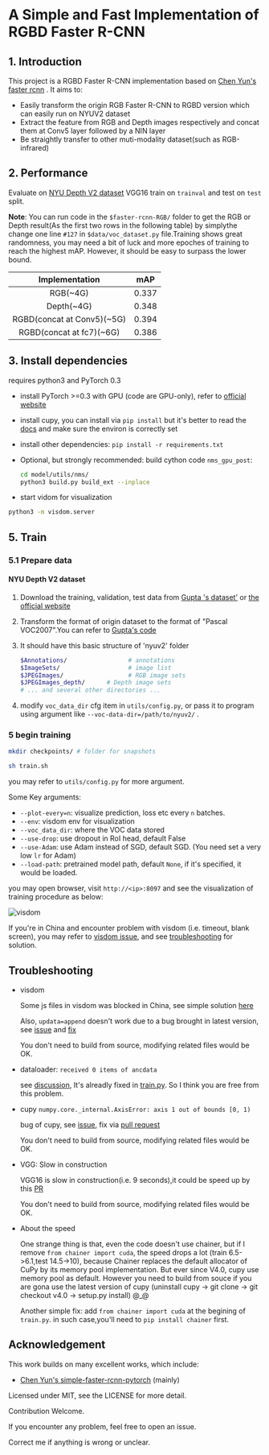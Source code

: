 # A Simple and Fast Implementation of RGBD Faster R-CNN

## 1. Introduction

This project is a RGBD Faster R-CNN implementation based on [Chen Yun's faster rcnn](https://github.com/chenyuntc/simple-faster-rcnn-pytorch) . It aims to:

- Easily transform the origin RGB Faster R-CNN to RGBD version which can easily run on NYUV2 dataset
- Extract the feature from RGB and Depth images respectively and concat them at Conv5 layer followed by a NIN layer 
- Be straightly transfer to other muti-modality dataset(such as RGB-infrared)


## 2. Performance

Evaluate on [NYU Depth V2 dataset](https://cs.nyu.edu/~silberman/datasets/nyu_depth_v2.html)
VGG16 train on `trainval` and test on `test` split. 

**Note**: You can run code in the `$faster-rcnn-RGB/` folder to get the RGB or Depth result(As the first two rows in the following table) by simplythe change one line `#127` in `$data/voc_dataset.py` file.Training shows great randomness, you may need a bit of luck and more epoches of training to reach the highest mAP. However, it should be easy to surpass the lower bound.

|              Implementation              |     mAP     |
| :--------------------------------------: | :---------: |
| RGB(~4G) |    0.337    |
| Depth(~4G)     | 0.348 |
| RGBD(concat at Conv5)(~5G)  | 0.394 |
| RGBD(concat at fc7)(~6G) |   0.386    |

## 3. Install dependencies

requires python3 and PyTorch 0.3

- install PyTorch >=0.3 with GPU (code are GPU-only), refer to [official website](http://pytorch.org)

- install cupy, you can install via `pip install` but it's better to read the [docs](https://docs-cupy.chainer.org/en/latest/install.html#install-cupy-with-cudnn-and-nccl) and make sure the environ is correctly set

- install other dependencies:  `pip install -r requirements.txt `

- Optional, but strongly recommended: build cython code `nms_gpu_post`: 

  ```Bash
  cd model/utils/nms/
  python3 build.py build_ext --inplace
  ```

- start vidom for visualization

```Bash
python3 -m visdom.server
```


## 5. Train

### 5.1 Prepare data


#### NYU Depth V2 dataset

1. Download the training, validation, test data from [Gupta 's dataset'](http://www.cs.berkeley.edu/~sgupta/eccv14/eccv14-data.tgz) or [the official website](http://horatio.cs.nyu.edu/mit/silberman/nyu_depth_v2/nyu_depth_v2_labeled.mat)

2. Transform the format of origin dataset to the format of "Pascal VOC2007".You can refer to [Gupta's code](https://github.com/s-gupta/nyu-hooks)

3. It should have this basic structure of 'nyuv2' folder

   ```Bash
   $Annotations/                 # annotations
   $ImageSets/                   # image list
   $JPEGImages/                  # RGB image sets
   $JPEGImages_depth/      # Depth image sets
   # ... and several other directories ...
   ```

4. modify `voc_data_dir` cfg item in `utils/config.py`, or pass it to program using argument like `--voc-data-dir=/path/to/nyuv2/` .


### 5 begin training

```Bash
mkdir checkpoints/ # folder for snapshots
```

```bash
sh train.sh    
```

you may refer to `utils/config.py` for more argument.

Some Key arguments:

- `--plot-every=n`: visualize prediction, loss etc every `n` batches.
- `--env`: visdom env for visualization
- `--voc_data_dir`: where the VOC data stored
- `--use-drop`: use dropout in RoI head, default False
- `--use-Adam`: use Adam instead of SGD, default SGD. (You need set a very low `lr` for Adam)
- `--load-path`: pretrained model path, default `None`, if it's specified, it would be loaded.

you may open browser, visit `http://<ip>:8097` and see the visualization of training procedure as below:

![visdom](http://7zh43r.com2.z0.glb.clouddn.com/del/visdom-fasterrcnn.png) 

If you're in China and encounter problem with visdom (i.e. timeout, blank screen), you may refer to [visdom issue](https://github.com/facebookresearch/visdom/issues/111#issuecomment-321743890), and see [troubleshooting](#troubleshooting) for solution.

## Troubleshooting
- visdom

  Some js files in visdom was blocked in China, see simple solution [here](https://github.com/chenyuntc/PyTorch-book/blob/master/README.md#visdom打不开及其解决方案)

  Also, `updata=append` doesn't work due to a bug brought in latest version, see [issue](https://github.com/facebookresearch/visdom/issues/233) and [fix](https://github.com/facebookresearch/visdom/pull/234/files)

  You don't need to build from source, modifying related files would be OK.

- dataloader: `received 0 items of ancdata` 

  see [discussion](https://github.com/pytorch/pytorch/issues/973#issuecomment-346405667), It's alreadly fixed in [train.py](https://github.com/chenyuntc/simple-faster-rcnn-pytorch/blob/master/train.py#L17-L22). So I think you are free from this problem.
  
- cupy `numpy.core._internal.AxisError: axis 1 out of bounds [0, 1)`

  bug of cupy, see [issue](https://github.com/cupy/cupy/issues/793), fix via [pull request](https://github.com/cupy/cupy/pull/749)

  You don't need to build from source, modifying related files would be OK.

- VGG: Slow in construction

  VGG16 is slow in construction(i.e. 9 seconds),it could be speed up by this [PR](https://github.com/pytorch/vision/pull/377)
  
  You don't need to build from source, modifying related files would be OK.

- About the speed

  One strange thing is that, even the code doesn't use chainer, but if I remove `from chainer import cuda`, the speed drops a lot (train 6.5->6.1,test 14.5->10), because Chainer replaces the default allocator of CuPy by its memory pool implementation. But ever since V4.0, cupy use memory pool as default. However you need to build from souce if you are gona use the latest version of cupy (uninstall cupy -> git clone -> git checkout v4.0 -> setup.py install) @_@

  Another simple fix: add `from chainer import cuda` at the begining of `train.py`. in such case,you'll need to `pip install chainer` first.


## Acknowledgement
This work builds on many excellent works, which include:

- [Chen Yun's simple-faster-rcnn-pytorch](https://github.com/chenyuntc/simple-faster-rcnn-pytorch) (mainly)

Licensed under MIT, see the LICENSE for more detail.

Contribution Welcome.

If you encounter any problem, feel free to open an issue.

Correct me if anything is wrong or unclear.

